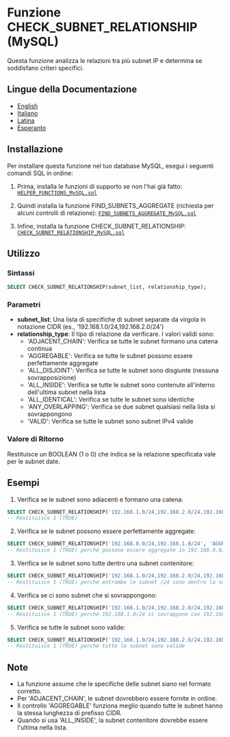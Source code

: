 # Funzione CHECK_SUBNET_RELATIONSHIP (MySQL)

Questa funzione analizza le relazioni tra più subnet IP e determina se soddisfano criteri specifici.

## Lingue della Documentazione

- [English](./CHECK_SUBNET_RELATIONSHIP_MySQL.en.md)
- [Italiano](./CHECK_SUBNET_RELATIONSHIP_MySQL.it.md)
- [Latina](./CHECK_SUBNET_RELATIONSHIP_MySQL.la.md)
- [Esperanto](./CHECK_SUBNET_RELATIONSHIP_MySQL.eo.md)

## Installazione

Per installare questa funzione nel tuo database MySQL, esegui i seguenti comandi SQL in ordine:

1. Prima, installa le funzioni di supporto se non l'hai già fatto:
[`HELPER_FUNCTIONS_MySQL.sql`](./sql/HELPER_FUNCTIONS_MySQL.sql)

2. Quindi installa la funzione FIND_SUBNETS_AGGREGATE (richiesta per alcuni controlli di relazione):
[`FIND_SUBNETS_AGGREGATE_MySQL.sql`](./sql/FIND_SUBNETS_AGGREGATE_MySQL.sql)

3. Infine, installa la funzione CHECK_SUBNET_RELATIONSHIP:
[`CHECK_SUBNET_RELATIONSHIP_MySQL.sql`](./sql/CHECK_SUBNET_RELATIONSHIP_MySQL.sql)

## Utilizzo

### Sintassi

```sql
SELECT CHECK_SUBNET_RELATIONSHIP(subnet_list, relationship_type);
```

### Parametri

- **subnet_list**: Una lista di specifiche di subnet separate da virgola in notazione CIDR (es., '192.168.1.0/24,192.168.2.0/24')
- **relationship_type**: Il tipo di relazione da verificare. I valori validi sono:
  - 'ADJACENT_CHAIN': Verifica se tutte le subnet formano una catena continua
  - 'AGGREGABLE': Verifica se tutte le subnet possono essere perfettamente aggregate
  - 'ALL_DISJOINT': Verifica se tutte le subnet sono disgiunte (nessuna sovrapposizione)
  - 'ALL_INSIDE': Verifica se tutte le subnet sono contenute all'interno dell'ultima subnet nella lista
  - 'ALL_IDENTICAL': Verifica se tutte le subnet sono identiche
  - 'ANY_OVERLAPPING': Verifica se due subnet qualsiasi nella lista si sovrappongono
  - 'VALID': Verifica se tutte le subnet sono subnet IPv4 valide

### Valore di Ritorno

Restituisce un BOOLEAN (1 o 0) che indica se la relazione specificata vale per le subnet date.

## Esempi

1. Verifica se le subnet sono adiacenti e formano una catena:
```sql
SELECT CHECK_SUBNET_RELATIONSHIP('192.168.1.0/24,192.168.2.0/24,192.168.3.0/24', 'ADJACENT_CHAIN');
-- Restituisce 1 (TRUE)
```

2. Verifica se le subnet possono essere perfettamente aggregate:
```sql
SELECT CHECK_SUBNET_RELATIONSHIP('192.168.0.0/24,192.168.1.0/24', 'AGGREGABLE');
-- Restituisce 1 (TRUE) perché possono essere aggregate in 192.168.0.0/23
```

3. Verifica se le subnet sono tutte dentro una subnet contenitore:
```sql
SELECT CHECK_SUBNET_RELATIONSHIP('192.168.1.0/24,192.168.2.0/24,192.168.0.0/22', 'ALL_INSIDE');
-- Restituisce 1 (TRUE) perché entrambe le subnet /24 sono dentro la subnet /22
```

4. Verifica se ci sono subnet che si sovrappongono:
```sql
SELECT CHECK_SUBNET_RELATIONSHIP('192.168.1.0/24,192.168.2.0/24,192.168.1.128/25', 'ANY_OVERLAPPING');
-- Restituisce 1 (TRUE) perché 192.168.1.0/24 si sovrappone con 192.168.1.128/25
```

5. Verifica se tutte le subnet sono valide:
```sql
SELECT CHECK_SUBNET_RELATIONSHIP('192.168.1.0/24,192.168.2.0/24,192.168.3.0/24', 'VALID');
-- Restituisce 1 (TRUE) perché tutte le subnet sono valide
```

## Note

- La funzione assume che le specifiche delle subnet siano nel formato corretto.
- Per 'ADJACENT_CHAIN', le subnet dovrebbero essere fornite in ordine.
- Il controllo 'AGGREGABLE' funziona meglio quando tutte le subnet hanno la stessa lunghezza di prefisso CIDR.
- Quando si usa 'ALL_INSIDE', la subnet contenitore dovrebbe essere l'ultima nella lista.
